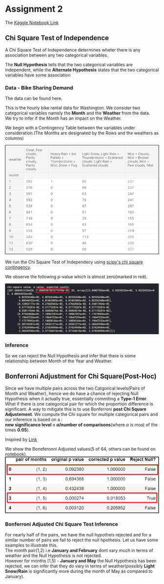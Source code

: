 # Assignment 2

The [Kaggle Notebook Link](https://www.kaggle.com/satyads/data-analysis-tools-coursera-anova-tukey-posthoc)

## Chi Square Test of Independence

A Chi Square Test of Independence determines wheter there is any association between any two categorical variables.

The **Null Hypothesis** tells that the two categorical variables are independent, while the **Alternate Hypothesis** states that the two categorical variables have some association

### Data - Bike Sharing Demand

The data can be found here.<br>

This is the hourly bike rental data for Washington. We consider two categorical variables namely the **Month** and the **Weather** from the data.<br>
We try to infer if the Month has an impact on the Weather.

We begin with a Contingency Table between the variables under consideration.(The Months are designated by the Rows and the weathers as columns)

![contingency_table](contingency_table.png)<br>

We run the Chi Square Test of Independecy using [scipy's chi square contingency](https://docs.scipy.org/doc/scipy/reference/generated/scipy.stats.chi2_contingency.html).<br>

We observe the following p-value which is almost zero(marked in red).

![p_value_chi2](p_value_chi2.png)<br>

### Inference
So we can reject the Null Hypothesis and infer that there is some relationship between Month of the Year and Weather.<br>

## Bonferroni Adjustment for Chi Square(Post-Hoc)
Since we have multiple pairs across the two Catgorical levels(Pairs of Month and Weather), hence we do have a chance of rejecting Null Hypothesis when it actually true, essentially commiting a **Type-1 Error**. What if there is one categorical pair for which the proportion difference is significant.  A way to mitigate this is to use Bonferroni **post Chi Square Adjustement**. We compute the Chi square for multiple categorical pairs and our inference is based on a :<br>**new significance level = $\alpha$/number of comparisons**(where $\alpha$ is most of the times **0.05**). 

Inspired by [Link](https://neuhofmo.github.io/chi-square-and-post-hoc-in-python/)<br>

We show the Boneferonni Adjusted values(5 of 64, others can be found on notebook).
![boneferonni](boneferonni.png)

### Bonferroni Adjusted Chi Square Test Inference

For nearly half of the pairs, we have the null hypotheis rejected and for a similar number of pairs we fail to reject the null hpothesis. Let us have some examples to illustrate this.<br> The month pair(1,2) i.e **January and February** dont vary much in terms of weather and the Null Hypothesis is not rejected.<br> However for months (1,5) - **January and May** the Null Hypothesis has been rejected, we can infer that they do vary in terms of weather(possibly **Light Snow/Rain** is significantly more during the month of May as compared to January). 
